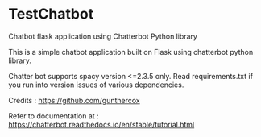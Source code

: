 # TestChatbot

Chatbot flask application using Chatterbot Python library

This is a simple chatbot application built on Flask using chatterbot python library.

Chatter bot supports spacy version <=2.3.5 only. Read requirements.txt if you run into version issues of various dependencies.

Credits : https://github.com/gunthercox

Refer to documentation at : https://chatterbot.readthedocs.io/en/stable/tutorial.html
